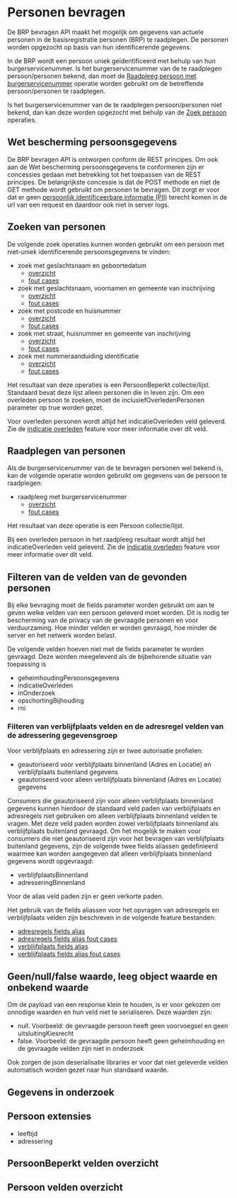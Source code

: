 # Personen bevragen

De BRP bevragen API maakt het mogelijk om gegevens van actuele personen in de basisregistratie personen (BRP) te raadplegen. De personen worden opgezocht op basis van hun identificerende gegevens.

In de BRP wordt een persoon uniek geïdentificeerd met behulp van hun burgerservicenummer. Is het burgerservicenummer van de te raadplegen persoon/personen bekend, dan moet de [Raadpleeg persoon met burgerservicenummer](#raadplegen-van-personen) operatie worden gebruikt om de betreffende persoon/personen te raadplegen.

Is het burgerservicenummer van de te raadplegen persoon/personen niet bekend, dan kan deze worden opgezocht met behulp van de [Zoek persoon](#zoeken-van-personen) operaties.

## Wet bescherming persoonsgegevens

De BRP bevragen API is ontworpen conform de REST principes. Om ook aan de Wet bescherming persoonsgegevens te conformeren zijn er concessies gedaan met betrekking tot het toepassen van de REST principes. De belangrijkste concessie is dat de POST methode en niet de GET methode wordt gebruikt om personen te bevragen. Dit zorgt er voor dat er geen [persoonlijk identificeerbare informatie (PII)](https://piwikpro.nl/blog/pii-niet-pii-en-persoonsgegevens/) terecht komen in de url van een request en daardoor ook niet in server logs.

## Zoeken van personen

De volgende zoek operaties kunnen worden gebruikt om een persoon met niet-uniek identificerende persoonsgegevens te vinden:

- zoek met geslachtsnaam en geboortedatum
  - [overzicht](./zoek-met-geslachtsnaam-en-geboortedatum/overzicht.feature)
  - [fout cases](./zoek-met-geslachtsnaam-en-geboortedatum/fout-cases.feature)
- zoek met geslachtsnaam, voornamen en gemeente van inschrijving
  - [overzicht](./zoek-met-geslachtsnaam-voornamen-en-gemeente-van-inschrijving/overzicht.feature)
  - [fout cases](./zoek-met-geslachtsnaam-voornamen-en-gemeente-van-inschrijving/fout-cases.feature)
- zoek met postcode en huisnummer
  - [overzicht](./zoek-met-postcode-en-huisnummer/overzicht.feature)
  - [fout cases](./zoek-met-postcode-en-huisnummer/fout-cases.feature)
- zoek met straat, huisnummer en gemeente van inschrijving
  - [overzicht](./zoek-met-straatnaam-huisnummer-en-gemeente-van-inschrijving/overzicht.feature)
  - [fout cases](./zoek-met-straatnaam-huisnummer-en-gemeente-van-inschrijving/fout-cases.feature)
- zoek met nummeraanduiding identificatie
  - [overzicht](./zoek-met-nummeraanduiding-identificatie/overzicht.feature)
  - [fout cases](./zoek-met-nummeraanduiding-identificatie/fout-cases.feature)

Het resultaat van deze operaties is een PersoonBeperkt collectie/lijst. Standaard bevat deze lijst alleen personen die in leven zijn. Om een overleden persoon te zoeken, moet de inclusiefOverledenPersonen parameter op true worden gezet. 

Voor overleden personen wordt altijd het indicatieOverleden veld geleverd. Zie de [indicatie overleden](../overlijden-indicatie-overleden.feature) feature voor meer informatie over dit veld.


## Raadplegen van personen

Als de burgerservicenummer van de te bevragen personen wel bekend is, kan de volgende operatie worden gebruikt om gegevens van de persoon te raadplegen:

- raadpleeg met burgerservicenummer
  - [overzicht](./raadpleeg-met-burgerservicenummer/overzicht.feature)
  - [fout cases](./raadpleeg-met-burgerservicenummer/fout-cases.feature)

Het resultaat van deze operatie is een Persoon collectie/lijst.

Bij een overleden persoon in het raadpleeg resultaat wordt altijd het indicatieOverleden veld geleverd.  Zie de [indicatie overleden](../overlijden-indicatie-overleden.feature) feature voor meer informatie over dit veld.

## Filteren van de velden van de gevonden personen

Bij elke bevraging moet de fields parameter worden gebruikt om aan te geven welke velden van een persoon geleverd moet worden. Dit is nodig ter bescherming van de privacy van de gevraagde personen en voor verduurzaming. Hoe minder velden er worden gevraagd, hoe minder de server en het netwerk worden belast.

De volgende velden hoeven niet met de fields parameter te worden gevraagd. Deze worden meegeleverd als de bijbehorende situatie van toepassing is

- geheimhoudingPersoonsgegevens
- indicatieOverleden
- inOnderzoek
- opschortingBijhouding
- rni

### Filteren van verblijfplaats velden en de adresregel velden van de adressering gegevensgroep

Voor verblijfplaats en adressering zijn er twee autorisatie profielen:

- geautoriseerd voor verblijfplaats binnenland (Adres en Locatie) en verblijfplaats buitenland gegevens
- geautoriseerd voor alleen verblijfplaats binnenland (Adres en Locatie) gegevens

Consumers die geautoriseerd zijn voor alleen verblijfplaats binnenland gegevens kunnen hierdoor de standaard veld paden van verblijfplaats en adresregels niet gebruiken om alleen verblijfplaats binnenland velden te vragen. Met deze veld paden worden zowel verblijfplaats binnenland als verblijfplaats buitenland gevraagd.
Om het mogelijk te maken voor consumers die niet geautoriseerd zijn voor het bevragen van verblijfplaats buitenland gegevens, zijn de volgende twee fields aliassen gedefinieerd waarmee kan worden aangegeven dat alleen verblijfplaats binnenland gegevens wordt opgevraagd: 

- verblijfplaatsBinnenland
- adresseringBinnenland

Voor de alias veld paden zijn er geen verkorte paden.

Het gebruik van de fields aliassen voor het opvragen van adresregels en verblijfplaats velden zijn beschreven in de volgende feature bestanden:
- [adresregels fields alias](./persoon/adressering/adres-regels/fields-alias.feature)
- [adresregels fields alias fout cases](./persoon/adressering/adres-regels/fields-alias-fout-cases.feature)
- [verblijfplaats fields alias](./persoon/verblijfplaats/fields-alias.feature)
- [verblijfplaats fields alias fout cases](./persoon/verblijfplaats/fields-alias-fout-cases.feature)

## Geen/null/false waarde, leeg object waarde en onbekend waarde

Om de payload van een response klein te houden, is er voor gekozen om onnodige waarden en hun veld niet te serialiseren. Deze waarden zijn:

- null. Voorbeeld: de gevraagde persoon heeft geen voorvoegsel en geen uitsluitingKiesrecht
- false. Voorbeeld: de gevraagde persoon heeft geen geheimhouding en de gevraagde velden zijn niet in onderzoek

Ook zorgen de json deserialisatie libraries er voor dat niet geleverde velden automatisch worden gezet naar hun standaard waarde.

## Gegevens in onderzoek

## Persoon extensies

- leeftijd
- adressering

## PersoonBeperkt velden overzicht

## Persoon velden overzicht
